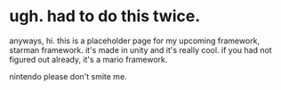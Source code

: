 <h1>ugh. had to do this twice.</h1>
anyways, hi. this is a placeholder page for my upcoming framework, starman framework. it's made in unity and it's really cool.
if you had not figured out already, it's a mario framework.

nintendo please don't smite me.
